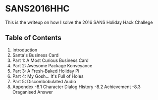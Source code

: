 # SANS2016HHC

This is the writeup on how I solve the 2016 SANS Holiday Hack Challege

## Table of Contents
1. Introduction
2. Santa's Business Card
3. Part 1: A Most Curious Business Card
4. Part 2: Awesome Package Konveyance
5. Part 3: A Fresh-Baked Holiday Pi
6. Part 4: My Gosh... It's Full of Holes
7. Part 5: Discombobulated Audio
8. Appendex
  -8.1 Character Dialog History
  -8.2 Achievement
  -8.3 Oraganised Answer
